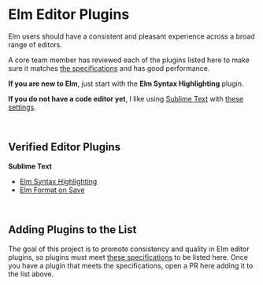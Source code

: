 # Elm Editor Plugins

Elm users should have a consistent and pleasant experience across a broad range of editors.

A core team member has reviewed each of the plugins listed here to make sure it matches [the specifications](specifications.md) and has good performance.

**If you are new to Elm**, just start with the **Elm Syntax Highlighting** plugin.

**If you do not have a code editor yet**, I like using [Sublime Text](https://www.sublimetext.com/) with [these settings](https://gist.github.com/evancz/1eef86cc99632e15a8f4d793bbda3d1f).

<br/>

## Verified Editor Plugins

**Sublime Text**

  - [Elm Syntax Highlighting](https://github.com/evancz/elm-syntax-highlighting/)
  - [Elm Format on Save](https://github.com/evancz/elm-format-on-save)


<br/>

## Adding Plugins to the List

The goal of this project is to promote consistency and quality in Elm editor plugins, so plugins must meet [these specifications](specifications.md) to be listed here. Once you have a plugin that meets the specifications, open a PR here adding it to the list above.
